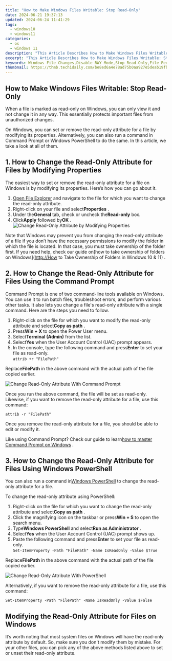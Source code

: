 ```yaml
---
title: "How to Make Windows Files Writable: Stop Read-Only"
date: 2024-06-21 19:37:13
updated: 2024-06-24 11:41:29
tags:
  - windows10
  - windows11
categories:
  - os
  - windows 11
description: "This Article Describes How to Make Windows Files Writable: Stop Read-Only"
excerpt: "This Article Describes How to Make Windows Files Writable: Stop Read-Only"
keywords: Windows File Changes,Disable RWY Mode,Stop Read-Only,File Permissions Update,Editing Files Access,Override Read-Only,Write Protect Remove
thumbnail: https://thmb.techidaily.com/be8ed6a4e78ad75b0aa927e5deab19fb5e1ff02b9f258c0a63e3b6ef48739db7.jpg
---
```


## How to Make Windows Files Writable: Stop Read-Only

 When a file is marked as read-only on Windows, you can only view it and not change it in any way. This essentially protects important files from unauthorized changes.

 On Windows, you can set or remove the read-only attribute for a file by modifying its properties. Alternatively, you can also run a command in Command Prompt or Windows PowerShell to do the same. In this article, we take a look at all of them.

## 1\. How to Change the Read-Only Attribute for Files by Modifying Properties

 The easiest way to set or remove the read-only attribute for a file on Windows is by modifying its properties. Here’s how you can go about it.

1. [Open File Explorer](https://www.makeuseof.com/windows-open-file-explorer/) and navigate to the file for which you want to change the read-only attribute.
2. Right-click on your file and select**Properties** .
3. Under the**General** tab, check or uncheck the**Read-only** box.
4. Click**Apply** followed by**OK** .  
![Change Read-Only Attribute by Modifying Properties](https://static1.makeuseofimages.com/wordpress/wp-content/uploads/2022/10/Change-Read-Only-Attribute-by-Modifying-Properties.jpg)

 Note that Windows may prevent you from changing the read-only attribute of a file if you don’t have the necessary permissions to modify the folder in which the file is located. In that case, you must take ownership of the folder first. If you need help, check our guide on[how to take ownership of folders on Windows](<http://How> to Take Ownership of Folders in Windows 10 & 11) .

## 2\. How to Change the Read-Only Attribute for Files Using the Command Prompt

 Command Prompt is one of two command-line tools available on Windows. You can use it to run batch files, troubleshoot errors, and perform various other tasks. It also lets you change a file's read-only attribute with a single command. Here are the steps you need to follow.

1. Right-click on the file for which you want to modify the read-only attribute and select**Copy as path** .
2. Press**Win + X** to open the Power User menu.
3. Select**Terminal (Admin)** from the list.
4. Select**Yes** when the User Account Control (UAC) prompt appears.
5. In the console, type the following command and press**Enter** to set your file as read-only.  
`attrib +r "FilePath"`

 Replace**FilePath** in the above command with the actual path of the file copied earlier.

![Change Read-Only Attribute With Command Prompt](https://static1.makeuseofimages.com/wordpress/wp-content/uploads/2022/10/Change-Read-Only-Attribute-With-Command-Prompt.jpg)

 Once you run the above command, the file will be set as read-only. Likewise, if you want to remove the read-only attribute for a file, use this command:

`attrib -r "FilePath"`

 Once you remove the read-only attribute for a file, you should be able to edit or modify it.

 Like using Command Prompt? Check our guide to learn[how to master Command Prompt on Windows](https://www.makeuseof.com/tag/windows-10-command-prompt-tips/) .

## 3\. How to Change the Read-Only Attribute for Files Using Windows PowerShell

 You can also run a command in[Windows PowerShell](https://www.makeuseof.com/what-is-windows-powershell/) to change the read-only attribute for a file.

To change the read-only attribute using PowerShell:

1. Right-click on the file for which you want to change the read-only attribute and select**Copy as path** .
2. Click the magnifying icon on the taskbar or press**Win + S** to open the search menu.
3. Type**Windows PowerShell** and select**Run as Administrator** .
4. Select**Yes** when the User Account Control (UAC) prompt shows up.
5. Paste the following command and press**Enter** to set your file as read-only.  
`Set-ItemProperty -Path "FilePath" -Name IsReadOnly -Value $True`

 Replace**FilePath** in the above command with the actual path of the file copied earlier.

![Change Read-Only Attribute With PowerShell](https://static1.makeuseofimages.com/wordpress/wp-content/uploads/2022/10/Change-Read-Only-Attribute-With-PowerShell.jpg)

 Alternatively, if you want to remove the read-only attribute for a file, use this command:

`Set-ItemProperty -Path "FilePath" -Name IsReadOnly -Value $False`

## Modifying the Read-Only Attribute for Files on Windows

 It’s worth noting that most system files on Windows will have the read-only attribute by default. So, make sure you don't modify them by mistake. For your other files, you can pick any of the above methods listed above to set or unset their read-only attribute.

<ins class="adsbygoogle"
     style="display:block"
     data-ad-format="autorelaxed"
     data-ad-client="ca-pub-7571918770474297"
     data-ad-slot="1223367746"></ins>



<ins class="adsbygoogle"
     style="display:block"
     data-ad-client="ca-pub-7571918770474297"
     data-ad-slot="8358498916"
     data-ad-format="auto"
     data-full-width-responsive="true"></ins>
